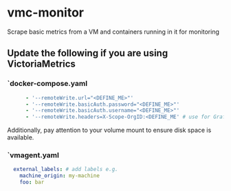 # vmc-monitor
Scrape basic metrics from a VM and containers running in it for monitoring

## Update the following if you are using VictoriaMetrics

### `docker-compose.yaml
```yaml
      - '--remoteWrite.url="<DEFINE_ME>"'
      - '--remoteWrite.basicAuth.password="<DEFINE_ME>"'
      - '--remoteWrite.basicAuth.username="<DEFINE_ME>"'
      - '--remoteWrite.headers=X-Scope-OrgID:<DEFINE_ME' # use for Grafana Mimir
```

Additionally, pay attention to your volume mount to ensure disk space is available.

### `vmagent.yaml
```yaml
  external_labels: # add labels e.g.
    machine_origin: my-machine
    foo: bar
```
